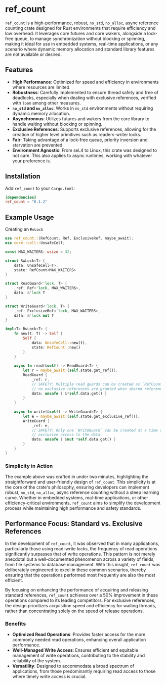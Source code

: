 # ref_count

`ref_count` is a high-performance, robust, `no_std`, `no_alloc`, async reference counting crate designed for Rust 
environments that require efficiency and low overhead. It leverages core futures and core wakers, alongside a lock-free 
queue, to manage synchronization without blocking or spinning, making it ideal for use in embedded systems, real-time 
applications, or any scenario where dynamic memory allocation and standard library features are not available or desired.

## Features

- **High Performance**: Optimized for speed and efficiency in environments where resources are limited.
- **Robustness**: Carefully implemented to ensure thread safety and free of deadlocks, especially when dealing with 
                  exclusive references, verified with `loom` among other measures.
- **`no_std` and `no_alloc`**: Works in `no_std` environments without requiring dynamic memory allocation.
- **Asynchronous**: Utilizes futures and wakers from the core library to handle waiting without blocking or spinning.
- **Exclusive References**: Supports exclusive references, allowing for the creation of higher level primitives such as 
                            readers-writer locks. 
- **Fair**: Taking advantage of a lock-free queue, priority inversion and starvation are prevented.
- **Environment Agnostic**: From seL4 to Linux, this crate was designed to not care. This also applies to async 
                            runtimes, working with whatever your preference is.

## Installation

Add `ref_count` to your `Cargo.toml`:

```toml
[dependencies]
ref_count = "0.1.2"
```

## Example Usage 

Creating an `RwLock`

```rust
use ref_count::{RefCount, Ref, ExclusiveRef, maybe_await};
use core::cell::UnsafeCell;

const MAX_WAITERS: usize = 32;

struct RwLock<T> {
    data: UnsafeCell<T>,
    state: RefCount<MAX_WAITERS>
}

struct ReadGuard<'lock, T> {
    _ref: Ref<'lock, MAX_WAITERS>,
    data: &'lock T
}

struct WriteGuard<'lock, T> {
    _ref: ExclusiveRef<'lock, MAX_WAITERS>,
    data: &'lock mut T
}

impl<T> RwLock<T> {
    fn new(t: T) -> Self {
        Self {
            data: UnsafeCell::new(t),
            state: RefCount::new()
        }
    }
    
    async fn read(&self) -> ReadGuard<T> {
        let r = maybe_await!(self.state.get_ref());
        ReadGuard {
            _ref: r,
            // SAFETY: Multiple read guards can be created as `RefCount` ensures that
            // no exclusive references are granted when shared references exist.
            data: unsafe { &*self.data.get() }
        }
    }
    
    async fn write(&self) -> WriteGuard<T> {
        let e = maybe_await!(self.state.get_exclusive_ref());
        WriteGuard {
            _ref: e,
            // SAFETY: Only one `WriteGuard` can be created at a time as `RefCount` ensures
            // exclusive access to the data.
            data: unsafe { &mut *self.data.get() }
        }
    }
}
```

### Simplicity in Action

The example above was crafted in under two minutes, highlighting the straightforward and user-friendly design of 
`ref_count`. This simplicity is at the core of the crate's philosophy, ensuring developers can implement robust, 
`no_std`, `no_alloc`, async reference counting without a steep learning curve. Whether in embedded systems, real-time 
applications, or other efficiency-critical environments, `ref_count` aims to simplify the development process while 
maintaining high performance and safety standards.

## Performance Focus: Standard vs. Exclusive References

In the development of `ref_count`, it was observed that in many applications, particularly those using read-write locks,
the frequency of read operations significantly surpasses that of write operations. This pattern is not merely anecdotal 
but a well-documented phenomenon across a variety of fields, from file systems to database management. With this 
insight, `ref_count` was deliberately engineered to excel in these common scenarios, thereby ensuring that the 
operations performed most frequently are also the most efficient.

By focusing on enhancing the performance of acquiring and releasing standard references, `ref_count` achieves over a 50% 
improvement in these operations compared to its leading competitors. For exclusive references, the design prioritizes 
acquisition speed and efficiency for waiting threads, rather than concentrating solely on the speed of release 
operations.

### Benefits

- **Optimized Read Operations**: Provides faster access for the more commonly needed read operations, enhancing overall 
                                 application performance.
- **Well-Managed Write Access**: Ensures efficient and equitable management of write operations, contributing to the 
                                 stability and reliability of the system.
- **Versatility**: Designed to accommodate a broad spectrum of applications, from those predominantly requiring read 
                   access to those where timely write access is crucial.